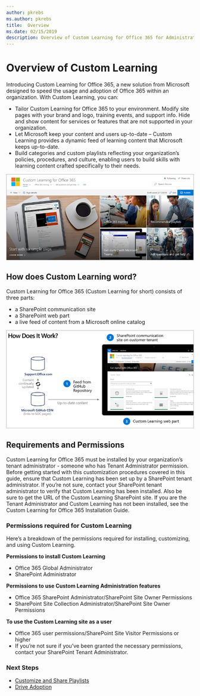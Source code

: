 ```yaml
---
author: pkrebs
ms.author: pkrebs
title:  Overview
ms.date: 02/15/2019
description: Overview of Custom Learning for Office 365 for Administrators
---
```


# Overview of Custom Learning
Introducing Custom Learning for Office 365, a new solution from Microsoft designed to speed the usage and adoption of Office 365 within an organization. With Custom Learning, you can:
- Tailor Custom Learning for Office 365 to your environment. Modify site pages with your brand and logo, training events, and support info. Hide and show content for services or features that are not supported in your organization. 
- Let Microsoft keep your content and users up-to-date – Custom Learning provides a dynamic feed of learning content that Microsoft keeps up-to-date. 
- Build categories and custom playlists reflecting your organization’s policies, procedures, and culture, enabling users to build skills with learning content crafted specifically to their needs.

![cg_introducing.png](media/cg_introducing01.png)

## How does Custom Learning word?
Custom Learning for Office 365 (Custom Learning for short) consists of three parts: 
- a SharePoint communication site
- a SharePoint web part
- a live feed of content from a Microsoft online catalog

![cg_howitworks.png](media/cg_howitworks01.png)

## Requirements and Permissions
Custom Learning for Office 365 must be installed by your organization’s tenant administrator - someone who has Tenant Administrator permission. Before getting started with this customization procedures covered in this guide, ensure that Custom Learning has been set up by a SharePoint tenant administrator. If you’re not sure, contact your SharePoint tenant administrator to verify that Custom Learning has been installed. Also be sure to get the URL of the Custom Learning SharePoint site. If you are the Tenant Administrator and Custom Learning has not been installed, see the Custom Learning for Office 365 Installation Guide. 

### Permissions required for Custom Learning 
Here’s a breakdown of the permissions required for installing, customizing, and using Custom Learning. 

**Permissions to install Custom Learning**
- Office 365 Global Administrator
- SharePoint Administrator

**Permissions to use Custom Learning Administration features**
- Office 365 SharePoint Administrator/SharePoint Site Owner Permissions
- SharePoint Site Collection Administrator/SharePoint Site Owner Permissions

**To use the Custom Learning site as a user**
- Office 365 user permissions/SharePoint Site Visitor Permissions or higher
- If you’re not sure if you’ve been granted the necessary permissions, contact your SharePoint Tenant Administrator.

### Next Steps

- [Customize and Share Playlists](customplaylist.md)
- [Drive Adoption](driveadoption.md) 